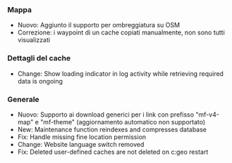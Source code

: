 
### Mappa
- Nuovo: Aggiunto il supporto per ombreggiatura su OSM
- Correzione: i waypoint di un cache copiati manualmente, non sono tutti visualizzati

### Dettagli del cache
- Change: Show loading indicator in log activity while retrieving required data is ongoing

### Generale
- Nuovo: Supporto ai download generici per i link con prefisso "mf-v4-map" e "mf-theme" (aggiornamento automatico non supportato)
- New: Maintenance function reindexes and compresses database
- Fix: Handle missing fine location permission
- Change: Website language switch removed
- Fix: Deleted user-defined caches are not deleted on c:geo restart
